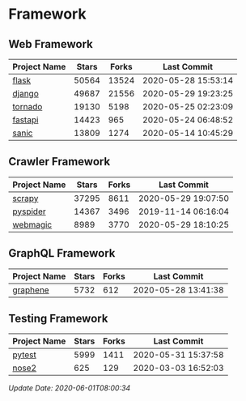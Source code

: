 # Framework

## Web Framework

| Project Name | Stars | Forks | Last Commit |
| ------------ | ----- | ----- | ----------- |
| [flask](https://github.com/pallets/flask) | 50564 | 13524 | 2020-05-28 15:53:14 |
| [django](https://github.com/django/django) | 49687 | 21556 | 2020-05-29 19:23:25 |
| [tornado](https://github.com/tornadoweb/tornado) | 19130 | 5198 | 2020-05-25 02:23:09 |
| [fastapi](https://github.com/tiangolo/fastapi) | 14423 | 965 | 2020-05-24 06:48:52 |
| [sanic](https://github.com/huge-success/sanic) | 13809 | 1274 | 2020-05-14 10:45:29 |

## Crawler Framework

| Project Name | Stars | Forks | Last Commit |
| ------------ | ----- | ----- | ----------- |
| [scrapy](https://github.com/scrapy/scrapy) | 37295 | 8611 | 2020-05-29 19:07:50 |
| [pyspider](https://github.com/binux/pyspider) | 14367 | 3496 | 2019-11-14 06:16:04 |
| [webmagic](https://github.com/code4craft/webmagic) | 8989 | 3770 | 2020-05-29 18:10:25 |

## GraphQL Framework

| Project Name | Stars | Forks | Last Commit |
| ------------ | ----- | ----- | ----------- |
| [graphene](https://github.com/graphql-python/graphene) | 5732 | 612 | 2020-05-28 13:41:38 |

## Testing Framework

| Project Name | Stars | Forks | Last Commit |
| ------------ | ----- | ----- | ----------- |
| [pytest](https://github.com/pytest-dev/pytest) | 5999 | 1411 | 2020-05-31 15:37:58 |
| [nose2](https://github.com/nose-devs/nose2) | 625 | 129 | 2020-03-03 16:52:03 |

*Update Date: 2020-06-01T08:00:34*
